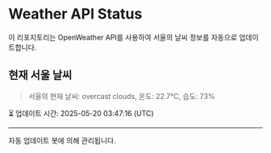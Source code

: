 
# Weather API Status

이 리포지토리는 OpenWeather API를 사용하여 서울의 날씨 정보를 자동으로 업데이트합니다.

## 현재 서울 날씨
> 서울의 현재 날씨: overcast clouds, 온도: 22.7°C, 습도: 73%

⏳ 업데이트 시간: 2025-05-20 03:47:16 (UTC)

---
자동 업데이트 봇에 의해 관리됩니다.
